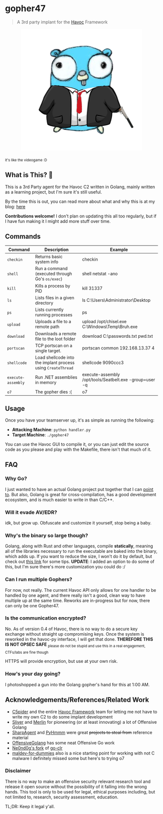 # gopher47
> A 3rd party implant for the [Havoc](https://github.com/HavocFramework/Havoc) Framework

<p align="center">
    <img src="assets/gopher47.png">
</p>

<sub>it's like the videogame :D</sub>

## What is This? 🤔
This is a 3rd Party agent for the Havoc C2 written in Golang, mainly written as a learning project, but I'm sure it's still useful.

By the time this is out, you can read more about what and why this is at my blog: [here](https://notateamserver.xyz/havoc-implant/)

**Contributions welcome!** I don't plan on updating this all too regularly, but if I have fun making it I might add more stuff over time.

## Commands

| Command            | Description                                                  | Example                                                 |
|--------------------|--------------------------------------------------------------|---------------------------------------------------------|
| `checkin`          | Returns basic system info                                    | checkin                                                 |
| `shell`            | Run a command (executed through Go's `os/exec`)              | shell netstat -ano                                      |
| `kill`             | Kills a process by PID                                       | kill 31337                                              |
| `ls`               | Lists files in a given directory                             | ls C:\Users\Administrator\Desktop                       |
| `ps`               | Lists currently running processes                            | ps                                                      |
| `upload`           | Uploads a file to a remote path                              | upload /opt/chisel.exe C:\Windows\Temp\Bruh.exe         |
| `download`         | Downloads a remote file to the loot folder                   | download C:\passwords.txt pwd.txt                       |
| `portscan`         | TCP portscan on a single target.                             | portscan common 192.168.13.37 4                         |
| `shellcode`        | Load shellcode into the implant process using `CreateThread` | shellcode 9090ccc3                                      |
| `execute-assembly` | Run .NET assemblies in memory                                | execute-assembly /opt/tools/Seatbelt.exe -group=user -q |
| `o7`               | The gopher dies :(                                           | o7                                                      |

## Usage
Once you have your teamserver up, it's as simple as running the following:
- **Attacking Machine**: `python handler.py`
- **Target Machine**: `./gopher47`

You can use the Havoc GUI to compile it, or you can just edit the source code as you please and play with the Makefile, there isn't that much of it.

## FAQ

### Why Go?
I just wanted to have an actual Golang project put together that I can [point to](https://i.kym-cdn.com/entries/icons/original/000/035/627/cover2.jpg). But also, Golang is great for cross-compilation, has a good development ecosystem, and is much easier to write in than C/C++.

### Will it evade AV/EDR?
idk, but grow up. Obfuscate and customize it yourself, stop being a baby.

### Why's the binary so large though?
Golang, along with Rust and other languages, compile **statically**, meaning all of the libraries necessary to run the executable are baked into the binary, which adds up. If you want to reduce the size, I won't do it by default, but check out [this link](https://github.com/xaionaro/documentation/blob/master/golang/reduce-binary-size.md) for some tips. **UPDATE**: I added an option to do some of this, but I'm sure there's more customization you could do :/

### Can I run multiple Gophers?
For now, not really. The current Havoc API only allows for one handler to be handled by one agent, and there really isn't a good, clean way to have multiple up at the same time. Reworks are in-progress but for now, there can only be one Gopher47.

### Is the communication encrypted?
No. As of version 0.4 of Havoc, there is no way to do a secure key exchange without straight up compromising keys. Once the system is reworked in the havoc-py interface, I will get that done. **THEREFORE THIS IS NOT OPSEC SAFE** <sub>please do not be stupid and use this in a real engagement, CTFs/labs are fine though</sub>

HTTPS will provide encryption, but use at your own risk.

### How's your day going?
I photoshopped a gun into the Golang gopher's hand for this at 1:00 AM.

## Acknowledgements/References/Related Work
- [C5pider](https://github.com/Cracked5pider) and the entire [Havoc Framework](https://github.com/HavocFramework) team for letting me not have to write my own C2 to do some implant development
- [Sliver](https://github.com/BishopFox/sliver) and [Merlin](https://github.com/Ne0nd0g/merlin) for pioneering (or at least innovating) a lot of Offensive Golang
- [SharpAgent](https://github.com/susMdT/SharpAgent/) and [PyHmmm](https://github.com/CodeXTF2/PyHmmm) were great ~~projects to steal from~~ reference material
- [OffensiveGolang](https://github.com/bluesentinelsec/OffensiveGoLang) has some neat Offensive Go work
- [Ne0nd0g's fork](https://github.com/Ne0nd0g/go-clr) of [go-clr](https://github.com/ropnop/go-clr)
- [maldev-for-dummies](https://github.com/chvancooten/maldev-for-dummies) also is a nice starting point for working with not C malware
I definitely missed some but here's to trying o7

### Disclaimer
There is no way to make an offensive security relevant research tool and release it open source without the possibility of it falling into the wrong hands. This tool is only to be used for legal, ethical purposes including, but not limited to, research, security assessment, education.

TL;DR: Keep it legal y'all.